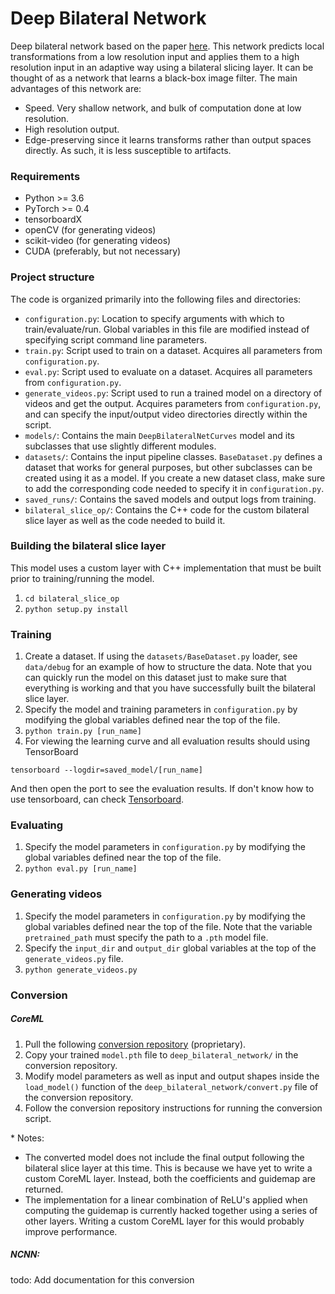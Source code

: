 # Deep Bilateral Network
Deep bilateral network based on the paper [here](https://groups.csail.mit.edu/graphics/hdrnet/).
This network predicts local transformations from a low resolution input and applies them to
a high resolution input in an adaptive way using a bilateral slicing layer.
It can be thought of as a network that learns a black-box image filter.
The main advantages of this network are:

- Speed. Very shallow network, and bulk of computation done at low resolution.
- High resolution output.
- Edge-preserving since it learns transforms rather than output spaces directly. As such,
it is less susceptible to artifacts.

### Requirements
- Python >= 3.6
- PyTorch >= 0.4
- tensorboardX
- openCV (for generating videos)
- scikit-video (for generating videos)
- CUDA (preferably, but not necessary)

### Project structure
The code is organized primarily into the following files and directories:

- `configuration.py`: Location to specify arguments with which to train/evaluate/run.
Global variables in this file are modified instead of specifying script command line parameters.
- `train.py`: Script used to train on a dataset. Acquires all parameters from `configuration.py`.
- `eval.py`: Script used to evaluate on a dataset. Acquires all parameters from `configuration.py`.
- `generate_videos.py`: Script used to run a trained model on a directory of videos and get the output.
Acquires parameters from `configuration.py`, and can specify the input/output video directories directly
within the script.
- `models/`: Contains the main `DeepBilateralNetCurves` model and its subclasses
that use slightly different modules.
- `datasets/`: Contains the input pipeline classes. `BaseDataset.py` defines
a dataset that works for general purposes, but other subclasses can be created using
it as a model. If you create a new dataset class, make sure to add the corresponding
code needed to specify it in `configuration.py`.
- `saved_runs/`: Contains the saved models and output logs from training.
- `bilateral_slice_op/`: Contains the C++ code for the custom bilateral slice layer as
well as the code needed to build it.

### Building the bilateral slice layer
This model uses a custom layer with C++ implementation that must be built
prior to training/running the model.

1. `cd bilateral_slice_op`
2. `python setup.py install`

### Training
1. Create a dataset. If using the `datasets/BaseDataset.py` loader, see
`data/debug` for an example of how to structure the data. Note that you can
quickly run the model on this dataset just to make sure that everything is working
and that you have successfully built the bilateral slice layer.
2. Specify the model and training parameters in `configuration.py` by modifying
the global variables defined near the top of the file.
3. `python train.py [run_name]`
4. For viewing the learning curve and all evaluation results should using TensorBoard
```
tensorboard --logdir=saved_model/[run_name]
```
And then open the port to see the evaluation results.
If don't know how to use tensorboard, can check  [Tensorboard](https://www.tensorflow.org/guide/summaries_and_tensorboard).

### Evaluating
1. Specify the model parameters in `configuration.py` by modifying
the global variables defined near the top of the file.
2. `python eval.py [run_name]`

### Generating videos
1. Specify the model parameters in `configuration.py` by modifying
the global variables defined near the top of the file. Note that the
variable `pretrained_path` must specify the path to a `.pth` model file.
2. Specify the `input_dir` and `output_dir` global variables at the top of
the `generate_videos.py` file.
2. `python generate_videos.py`

### Conversion

##### CoreML
1. Pull the following [conversion repository](https://bitbucket.org/modiface_inc/pytorch_to_coreml/src/master/) (proprietary).
2. Copy your trained `model.pth` file to `deep_bilateral_network/` in the conversion repository.
3. Modify model parameters as well as input and output shapes inside the `load_model()` function of the
`deep_bilateral_network/convert.py` file of the conversion repository.
4. Follow the conversion repository instructions for running the conversion script.

\* Notes:

- The converted model does not include the final output following the bilateral slice
layer at this time. This is because we have yet to write a custom CoreML layer.
Instead, both the coefficients and guidemap are returned.
- The implementation for a linear combination of ReLU's applied when computing the guidemap is currently
hacked together using a series of other layers. Writing a custom CoreML layer for this
would probably improve performance.

##### NCNN:
todo: Add documentation for this conversion